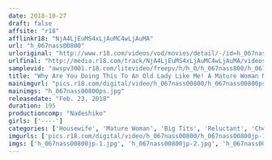```yaml
---
date: 2018-10-27
draft: false
affsite: "r18"
afflinkr18: "NjA4LjEuMS4xLjAuMC4wLjAuMA"
url: "h_067nass00800"
urloriginal: "http://www.r18.com/videos/vod/movies/detail/-/id=h_067nass00800"
urlfinal: "http://media.r18.com/track/NjA4LjEuMS4xLjAuMC4wLjAuMA/videos/vod/movies/detail/-/id=h_067nass00800"
samplevid: "awspv3001.r18.com/litevideo/freepv/h/h_0/h_067nass800/h_067nass800_dmb_w.mp4"
title: "Why Are You Doing This To An Old Lady Like Me! A Mature Woman Madam At An Old Hot Springs Inn On the Outskirts Of Town, Who Has Forgotten The Pleasures Of Being A Lady But When Locked In A Room And Attacked By A Guest With An Orgasmic Cock, There's Nothing She Can Do..."
mainimgurl: "pics.r18.com/digital/video/h_067nass00800/h_067nass00800ps.jpg"
mainimgs: "h_067nass00800ps.jpg"
releasedate: "Feb. 23, 2018"
duration: 195
productioncomp: "Nadeshiko"
girls: ['----']
categories: ['Housewife', 'Mature Woman', 'Big Tits', 'Reluctant', 'Cheating Wife', 'Hot Spring', 'Hi-Def']
imgurls: ['pics.r18.com/digital/video/h_067nass00800/h_067nass00800jp-1.jpg', 'pics.r18.com/digital/video/h_067nass00800/h_067nass00800jp-2.jpg', 'pics.r18.com/digital/video/h_067nass00800/h_067nass00800jp-3.jpg', 'pics.r18.com/digital/video/h_067nass00800/h_067nass00800jp-4.jpg', 'pics.r18.com/digital/video/h_067nass00800/h_067nass00800jp-5.jpg', 'pics.r18.com/digital/video/h_067nass00800/h_067nass00800jp-6.jpg', 'pics.r18.com/digital/video/h_067nass00800/h_067nass00800jp-7.jpg', 'pics.r18.com/digital/video/h_067nass00800/h_067nass00800jp-8.jpg', 'pics.r18.com/digital/video/h_067nass00800/h_067nass00800jp-9.jpg', 'pics.r18.com/digital/video/h_067nass00800/h_067nass00800jp-10.jpg', 'pics.r18.com/digital/video/h_067nass00800/h_067nass00800jp-11.jpg', 'pics.r18.com/digital/video/h_067nass00800/h_067nass00800jp-12.jpg', 'pics.r18.com/digital/video/h_067nass00800/h_067nass00800jp-13.jpg', 'pics.r18.com/digital/video/h_067nass00800/h_067nass00800jp-14.jpg', 'pics.r18.com/digital/video/h_067nass00800/h_067nass00800jp-15.jpg', 'pics.r18.com/digital/video/h_067nass00800/h_067nass00800jp-16.jpg', 'pics.r18.com/digital/video/h_067nass00800/h_067nass00800jp-17.jpg', 'pics.r18.com/digital/video/h_067nass00800/h_067nass00800jp-18.jpg', 'pics.r18.com/digital/video/h_067nass00800/h_067nass00800jp-19.jpg', 'pics.r18.com/digital/video/h_067nass00800/h_067nass00800jp-20.jpg']
imgs: ['h_067nass00800jp-1.jpg', 'h_067nass00800jp-2.jpg', 'h_067nass00800jp-3.jpg', 'h_067nass00800jp-4.jpg', 'h_067nass00800jp-5.jpg', 'h_067nass00800jp-6.jpg', 'h_067nass00800jp-7.jpg', 'h_067nass00800jp-8.jpg', 'h_067nass00800jp-9.jpg', 'h_067nass00800jp-10.jpg', 'h_067nass00800jp-11.jpg', 'h_067nass00800jp-12.jpg', 'h_067nass00800jp-13.jpg', 'h_067nass00800jp-14.jpg', 'h_067nass00800jp-15.jpg', 'h_067nass00800jp-16.jpg', 'h_067nass00800jp-17.jpg', 'h_067nass00800jp-18.jpg', 'h_067nass00800jp-19.jpg', 'h_067nass00800jp-20.jpg']
---
```

